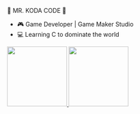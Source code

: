 🌌 MR. KODA CODE 🚀

- 🎮 Game Developer | Game Maker Studio
- 💻 Learning C to dominate the world


<div>
  <a href="https://github.com/viclazaro">
  <img height="140em" src="https://github-readme-stats.vercel.app/api?username=MrKodaCode&show_icons=true&theme=synthwave&include_all_commits=true&count_private=true"/>
  <img height="140em" src="https://github-readme-stats.vercel.app/api/top-langs/?username=MrKodaCode&layout=compact&langs_count=16&theme=synthwave"/>
</div>



